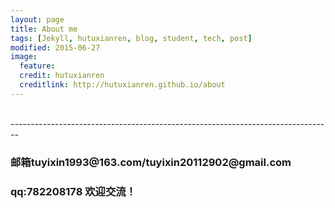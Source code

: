 ```yaml
---
layout: page
title: About me
tags: [Jekyll, hutuxianren, blog, student, tech, post]
modified: 2015-06-27
image:
  feature: 
  credit: hutuxianren
  creditlink: http://hutuxianren.github.io/about
---
```


<br>
--------------------------------------------------------------------------------

<h3>邮箱tuyixin1993@163.com/tuyixin20112902@gmail.com </h3>
<h3>qq:782208178 欢迎交流！</h3>

